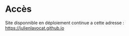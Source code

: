 # Accès

Site disponnible en déploiement continue a cette adresse :
https://julienlavocat.github.io
